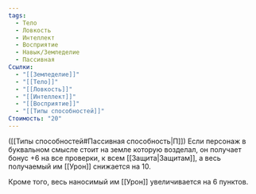 ```yaml
---
tags:
  - Тело
  - Ловкость
  - Интеллект
  - Восприятие
  - Навык/Земледелие
  - Пассивная
Ссылки:
  - "[[Земледелие]]"
  - "[[Тело]]"
  - "[[Ловкость]]"
  - "[[Интеллект]]"
  - "[[Восприятие]]"
  - "[[Типы способностей]]"
Стоимость: "20"
---
```

([[Типы способностей#Пассивная способность|П]]) Если персонаж в буквальном смысле стоит на земле которую возделал, он получает бонус +6 на все проверки, к всем [[Защита|Защитам]], а весь получаемый им [[Урон]] снижается на 10. 

Кроме того, весь наносимый им [[Урон]] увеличивается на 6 пунктов. 